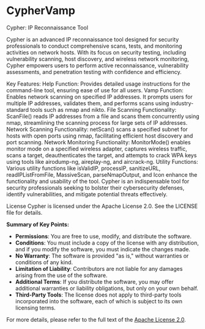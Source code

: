 # CypherVamp
Cypher: IP Reconnaissance Tool

Cypher is an advanced IP reconnaissance tool designed for security professionals to conduct comprehensive scans, tests, and monitoring activities on network hosts. With its focus on security testing, including vulnerability scanning, host discovery, and wireless network monitoring, Cypher empowers users to perform active reconnaissance, vulnerability assessments, and penetration testing with confidence and efficiency.

Key Features:
Help Function: Provides detailed usage instructions for the command-line tool, ensuring ease of use for all users.
Vamp Function: Enables network scanning on specified IP addresses. It prompts users for multiple IP addresses, validates them, and performs scans using industry-standard tools such as nmap and nikto.
File Scanning Functionality: ScanFile() reads IP addresses from a file and scans them concurrently using nmap, streamlining the scanning process for large sets of IP addresses.
Network Scanning Functionality: netScan() scans a specified subnet for hosts with open ports using nmap, facilitating efficient host discovery and port scanning.
Network Monitoring Functionality: MonitorMode() enables monitor mode on a specified wireless adapter, captures wireless traffic, scans a target, deauthenticates the target, and attempts to crack WPA keys using tools like airodump-ng, aireplay-ng, and aircrack-ng.
Utility Functions: Various utility functions like isValidIP, processIP, sanitizeURL, readIPListFromFile, MassiveScan, parseNmapOutput, and Icon enhance the functionality and usability of the tool.
Cypher is an indispensable tool for security professionals seeking to bolster their cybersecurity defenses, identify vulnerabilities, and mitigate potential threats effectively.

License
Cypher is licensed under the Apache License 2.0. See the LICENSE file for details.

**Summary of Key Points:**

- **Permissions**: You are free to use, modify, and distribute the software.
- **Conditions**: You must include a copy of the license with any distribution, and if you modify the software, you must indicate the changes made.
- **No Warranty**: The software is provided "as is," without warranties or conditions of any kind.
- **Limitation of Liability**: Contributors are not liable for any damages arising from the use of the software.
- **Additional Terms**: If you distribute the software, you may offer additional warranties or liability obligations, but only on your own behalf.
- **Third-Party Tools**: The license does not apply to third-party tools incorporated into the software, each of which is subject to its own licensing terms.

For more details, please refer to the full text of the [Apache License 2.0](http://www.apache.org/licenses/LICENSE-2.0).
